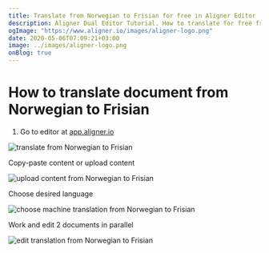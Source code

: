 ```yaml
---
title: Translate from Norwegian to Frisian for free in Aligner Editor
description: Aligner Dual Editor Tutorial. How to translate for free from Norwegian to Frisian. Aligner is multilingual document management platform. 
ogImage: "https://www.aligner.io/images/aligner-logo.png"
date: 2020-05-06T07:09:21+03:00
image: ../images/aligner-logo.png
onBlog: true
---
```


# How to translate document from Norwegian to Frisian

1. Go to editor at [app.aligner.io](https://app.aligner.io "Aligner App web page")

![translate from Norwegian to Frisian](../aligner-blank-editor.png "translate from Norwegian to Frisian")

Copy-paste content or upload content

![upload content from Norwegian to Frisian](../aligner-uploaded-document.png "upload content from Norwegian to Frisian")

Choose desired language

![choose machine translation from Norwegian to Frisian](../aligner-language-dropdown.png "choose machine translation from Norwegian to Frisian")

Work and edit 2 documents in parallel

![edit translation from Norwegian to Frisian](../aligner-double-sitded-editor.png "edit translation from Norwegian to Frisian")

